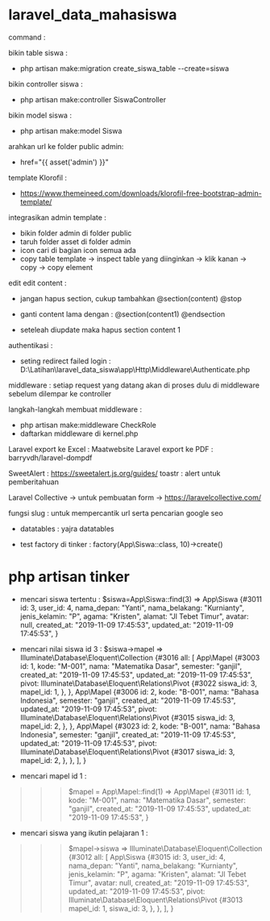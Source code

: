 laravel_data_mahasiswa
========================
command : 

bikin table siswa :
- php artisan make:migration create_siswa_table --create=siswa

bikin controller siswa : 
- php artisan make:controller SiswaController

bikin model siswa : 
- php artisan make:model Siswa

arahkan url ke folder public admin:
- href="{{ asset('admin') }}"

template Klorofil :
- https://www.themeineed.com/downloads/klorofil-free-bootstrap-admin-template/

integrasikan admin template :
- bikin folder admin di folder public
- taruh folder asset di folder admin
- icon cari di bagian icon semua ada
- copy table template -> inspect table yang diinginkan -> klik kanan -> copy -> copy element

edit edit content :
- jangan hapus section, cukup tambahkan 
    @section(content)
    @stop

- ganti content lama dengan :
    @section(content1)
    @endsection

- seteleah diupdate maka hapus section content 1


authentikasi :
- seting redirect failed login : D:\Latihan\laravel_data_siswa\app\Http\Middleware\Authenticate.php

middleware : setiap request yang datang akan di proses dulu di middleware sebelum dilempar ke controller

langkah-langkah membuat middleware :
- php artisan make:middleware CheckRole
- daftarkan middleware di kernel.php

Laravel export ke Excel : Maatwebsite
Laravel export ke PDF : barryvdh/laravel-dompdf

SweetAlert : https://sweetalert.js.org/guides/
toastr : alert untuk pemberitahuan

Laravel Collective -> untuk pembuatan form -> https://laravelcollective.com/

fungsi slug : untuk mempercantik url serta pencarian google seo

- datatables : yajra datatables

- test factory di tinker : factory(App\Siswa::class, 10)->create()




php artisan tinker
===================
- mencari siswa tertentu :
$siswa=App\Siswa::find(3)
=> App\Siswa {#3011
     id: 3,
     user_id: 4,
     nama_depan: "Yanti",
     nama_belakang: "Kurnianty",
     jenis_kelamin: "P",
     agama: "Kristen",
     alamat: "Jl Tebet Timur",
     avatar: null,
     created_at: "2019-11-09 17:45:53",
     updated_at: "2019-11-09 17:45:53",
   }

- mencari nilai siswa id 3 :
$siswa->mapel
=> Illuminate\Database\Eloquent\Collection {#3016
     all: [
       App\Mapel {#3003
         id: 1,
         kode: "M-001",
         nama: "Matematika Dasar",
         semester: "ganjil",
         created_at: "2019-11-09 17:45:53",
         updated_at: "2019-11-09 17:45:53",
         pivot: Illuminate\Database\Eloquent\Relations\Pivot {#3022
           siswa_id: 3,
           mapel_id: 1,
         },
       },
       App\Mapel {#3006
         id: 2,
         kode: "B-001",
         nama: "Bahasa Indonesia",
         semester: "ganjil",
         created_at: "2019-11-09 17:45:53",
         updated_at: "2019-11-09 17:45:53",
         pivot: Illuminate\Database\Eloquent\Relations\Pivot {#3015
           siswa_id: 3,
           mapel_id: 2,
         },
       },
       App\Mapel {#3023
         id: 2,
         kode: "B-001",
         nama: "Bahasa Indonesia",
         semester: "ganjil",
         created_at: "2019-11-09 17:45:53",
         updated_at: "2019-11-09 17:45:53",
         pivot: Illuminate\Database\Eloquent\Relations\Pivot {#3017
           siswa_id: 3,
           mapel_id: 2,
         },
       },
     ],
   }

- mencari mapel id 1 :
>>> $mapel = App\Mapel::find(1)
=> App\Mapel {#3011
     id: 1,
     kode: "M-001",
     nama: "Matematika Dasar",
     semester: "ganjil",
     created_at: "2019-11-09 17:45:53",
     updated_at: "2019-11-09 17:45:53",
   }

- mencari siswa yang ikutin pelajaran 1 :
>>> $mapel->siswa
=> Illuminate\Database\Eloquent\Collection {#3012
     all: [
       App\Siswa {#3015
         id: 3,
         user_id: 4,
         nama_depan: "Yanti",
         nama_belakang: "Kurnianty",
         jenis_kelamin: "P",
         agama: "Kristen",
         alamat: "Jl Tebet Timur",
         avatar: null,
         created_at: "2019-11-09 17:45:53",
         updated_at: "2019-11-09 17:45:53",
         pivot: Illuminate\Database\Eloquent\Relations\Pivot {#3013
           mapel_id: 1,
           siswa_id: 3,
         },
       },
     ],
   }







